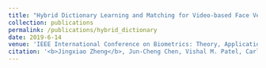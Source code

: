 ```yaml
---
title: "Hybrid Dictionary Learning and Matching for Video-based Face Verification"
collection: publications
permalink: /publications/hybrid_dictionary
date: 2019-6-14
venue: 'IEEE International Conference on Biometrics: Theory, Applications and Systems (BTAS)'
citation: '<b>Jingxiao Zheng</b>, Jun-Cheng Chen, Vishal M. Patel, Carlos D. Castillo, and Rama Chellappa. <i>IEEE International Conference on Biometrics: Theory, Applications and Systems.</i> <b>To appear in BTAS 2019.</b>'
--- 
```

